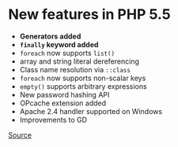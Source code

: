 # New features in PHP 5.5

- **Generators added**
- **`finally` keyword added**
- `foreach` now supports `list()`
- array and string literal dereferencing
- Class name resolution via `::class`
- `foreach` now supports non-scalar keys
- `empty()` supports arbitrary expressions
- New password hashing API
- OPcache extension added
- Apache 2.4 handler supported on Windows
- Improvements to GD

[Source](http://php.net/manual/en/migration55.new-features.php)
